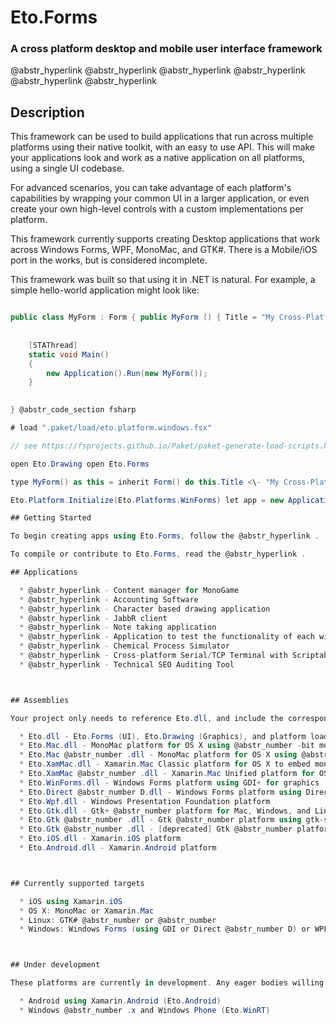 # Eto.Forms

### A cross platform desktop and mobile user interface framework

@abstr_hyperlink @abstr_hyperlink @abstr_hyperlink @abstr_hyperlink @abstr_hyperlink @abstr_hyperlink 

## Description

This framework can be used to build applications that run across multiple platforms using their native toolkit, with an easy to use API. This will make your applications look and work as a native application on all platforms, using a single UI codebase.

For advanced scenarios, you can take advantage of each platform's capabilities by wrapping your common UI in a larger application, or even create your own high-level controls with a custom implementations per platform.

This framework currently supports creating Desktop applications that work across Windows Forms, WPF, MonoMac, and GTK#. There is a Mobile/iOS port in the works, but is considered incomplete.

This framework was built so that using it in .NET is natural. For example, a simple hello-world application might look like:

```C# using Eto.Forms; using Eto.Drawing;

public class MyForm : Form { public MyForm () { Title = "My Cross-Platform App"; ClientSize = new Size( @abstr_number , @abstr_number ); Content = new Label { Text = "Hello World!" }; }
    
    
    [STAThread]
    static void Main()
    {
        new Application().Run(new MyForm());
    }
    

} @abstr_code_section fsharp

# load ".paket/load/eto.platform.windows.fsx"

// see https://fsprojects.github.io/Paket/paket-generate-load-scripts.html

open Eto.Drawing open Eto.Forms

type MyForm() as this = inherit Form() do this.Title <\- "My Cross-Platform App" this.ClientSize <\- Size ( @abstr_number , @abstr_number ) this.Content <\- new Label(Text = "Hello F# World!")

Eto.Platform.Initialize(Eto.Platforms.WinForms) let app = new Application() let form = new MyForm() form.Show() ```

## Getting Started

To begin creating apps using Eto.Forms, follow the @abstr_hyperlink .

To compile or contribute to Eto.Forms, read the @abstr_hyperlink .

## Applications

  * @abstr_hyperlink - Content manager for MonoGame
  * @abstr_hyperlink - Accounting Software
  * @abstr_hyperlink - Character based drawing application
  * @abstr_hyperlink - JabbR client
  * @abstr_hyperlink - Note taking application
  * @abstr_hyperlink - Application to test the functionality of each widget
  * @abstr_hyperlink - Chemical Process Simulator
  * @abstr_hyperlink - Cross-platform Serial/TCP Terminal with Scriptable Auto-Response
  * @abstr_hyperlink - Technical SEO Auditing Tool



## Assemblies

Your project only needs to reference Eto.dll, and include the corresponding platform assembly that you wish to target. To run on a Mac platform, you need to @abstr_hyperlink .

  * Eto.dll - Eto.Forms (UI), Eto.Drawing (Graphics), and platform loading
  * Eto.Mac.dll - MonoMac platform for OS X using @abstr_number -bit mono
  * Eto.Mac @abstr_number .dll - MonoMac platform for OS X using @abstr_number -bit mono
  * Eto.XamMac.dll - Xamarin.Mac Classic platform for OS X to embed mono
  * Eto.XamMac @abstr_number .dll - Xamarin.Mac Unified platform for OS X to embed mono
  * Eto.WinForms.dll - Windows Forms platform using GDI+ for graphics
  * Eto.Direct @abstr_number D.dll - Windows Forms platform using Direct @abstr_number D for graphics
  * Eto.Wpf.dll - Windows Presentation Foundation platform
  * Eto.Gtk.dll - Gtk+ @abstr_number platform for Mac, Windows, and Linux.
  * Eto.Gtk @abstr_number .dll - Gtk @abstr_number platform using gtk-sharp @abstr_number on Mac, Windows, and Linux.
  * Eto.Gtk @abstr_number .dll - [deprecated] Gtk @abstr_number platform for running on Linux with gtk-sharp @abstr_number package
  * Eto.iOS.dll - Xamarin.iOS platform
  * Eto.Android.dll - Xamarin.Android platform



## Currently supported targets

  * iOS using Xamarin.iOS
  * OS X: MonoMac or Xamarin.Mac
  * Linux: GTK# @abstr_number or @abstr_number 
  * Windows: Windows Forms (using GDI or Direct @abstr_number D) or WPF



## Under development

These platforms are currently in development. Any eager bodies willing to help feel free to do so!

  * Android using Xamarin.Android (Eto.Android)
  * Windows @abstr_number .x and Windows Phone (Eto.WinRT)


